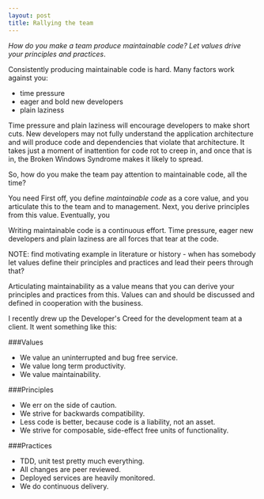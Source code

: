```yaml
---
layout: post
title: Rallying the team
---
```


_How do you make a team produce maintainable code? Let values drive your  principles and practices_.



Consistently producing maintainable code is hard. Many factors work against you:
- time pressure
- eager and bold new developers
- plain laziness

Time pressure and plain laziness will encourage developers to make short cuts. New developers may not fully understand the application architecture and will produce code and dependencies that violate that architecture. It takes just a moment of inattention for code rot to creep in, and once that is in, the Broken Windows Syndrome makes it likely to spread.

So, how do you make the team pay attention to maintainable code, all the time?

You need 
First off, you define _maintainable code_ as a core value, and you articulate this to the team and to management. Next, you derive principles from this value. Eventually, you 








Writing maintainable code is a continuous effort. Time pressure, eager new developers and plain laziness are all forces that tear at the code.


NOTE: find motivating example in literature or history - when has somebody let values define their principles and practices and lead their peers through that?


Articulating maintainability as a value means that you can derive your principles and practices from this.
Values can and should be discussed and defined in cooperation with the business.


I recently drew up the Developer's Creed for the development team at a client. It went something like this:

###Values
- We value an uninterrupted and bug free service.
- We value long term productivity.
- We value maintainability.

###Principles
- We err on the side of caution.
- We strive for backwards compatibility.
- Less code is better, because code is a liability, not an asset.
- We strive for composable, side-effect free units of functionality.

###Practices
- TDD, unit test pretty much everything.
- All changes are peer reviewed.
- Deployed services are heavily monitored.
- We do continuous delivery.
